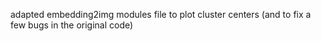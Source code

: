 adapted embedding2img modules file to plot cluster centers (and to fix a few bugs in the original code)
